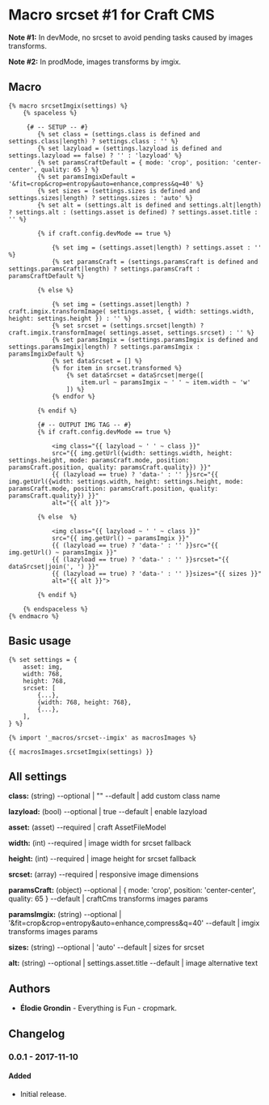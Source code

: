 # Macro srcset #1 for Craft CMS

**Note #1:** In devMode, no srcset to avoid pending tasks caused by images transforms.

**Note #2:** In prodMode, images transforms by imgix.

## Macro

	{% macro srcsetImgix(settings) %}
		{% spaceless %}

		 {# -- SETUP -- #}
			{% set class = (settings.class is defined and settings.class|length) ? settings.class : '' %}
			{% set lazyload = (settings.lazyload is defined and settings.lazyload == false) ? '' : 'lazyload' %}
			{% set paramsCraftDefault = { mode: 'crop', position: 'center-center', quality: 65 } %}
			{% set paramsImgixDefault = '&fit=crop&crop=entropy&auto=enhance,compress&q=40' %}
			{% set sizes = (settings.sizes is defined and settings.sizes|length) ? settings.sizes : 'auto' %}
			{% set alt = (settings.alt is defined and settings.alt|length) ? settings.alt : (settings.asset is defined) ? settings.asset.title : '' %}

			{% if craft.config.devMode == true %}

				{% set img = (settings.asset|length) ? settings.asset : '' %}
				{% set paramsCraft = (settings.paramsCraft is defined and settings.paramsCraft|length) ? settings.paramsCraft : paramsCraftDefault %}

			{% else %}

				{% set img = (settings.asset|length) ? craft.imgix.transformImage( settings.asset, { width: settings.width, height: settings.height }) : '' %}
				{% set srcset = (settings.srcset|length) ? craft.imgix.transformImage( settings.asset, settings.srcset) : '' %}
				{% set paramsImgix = (settings.paramsImgix is defined and settings.paramsImgix|length) ? settings.paramsImgix : paramsImgixDefault %}
				{% set dataSrcset = [] %}
				{% for item in srcset.transformed %}
					{% set dataSrcset = dataSrcset|merge([
						item.url ~ paramsImgix ~ ' ' ~ item.width ~ 'w'
					]) %}
				{% endfor %}

			{% endif %}

			{# -- OUTPUT IMG TAG -- #}
			{% if craft.config.devMode == true %}

				<img class="{{ lazyload ~ ' ' ~ class }}" 
				src="{{ img.getUrl({width: settings.width, height: settings.height, mode: paramsCraft.mode, position: paramsCraft.position, quality: paramsCraft.quality}) }}" 
				{{ (lazyload == true) ? 'data-' : '' }}src="{{ img.getUrl({width: settings.width, height: settings.height, mode: paramsCraft.mode, position: paramsCraft.position, quality: paramsCraft.quality}) }}" 
				alt="{{ alt }}">

			{% else  %}

				<img class="{{ lazyload ~ ' ' ~ class }}" 
				src="{{ img.getUrl() ~ paramsImgix }}" 
				{{ (lazyload == true) ? 'data-' : '' }}src="{{ img.getUrl() ~ paramsImgix }}" 
				{{ (lazyload == true) ? 'data-' : '' }}srcset="{{ dataSrcset|join(', ') }}" 
				{{ (lazyload == true) ? 'data-' : '' }}sizes="{{ sizes }}" 
				alt="{{ alt }}">

			{% endif %}

		{% endspaceless %}
	{% endmacro %}


## Basic usage

	{% set settings = {
		asset: img,
		width: 768,
		height: 768,
		srcset: [
		 	{...},
		 	{width: 768, height: 768},
		 	{...},
		],
	} %}

	{% import '_macros/srcset--imgix' as macrosImages %}

	{{ macrosImages.srcsetImgix(settings) }}


## All settings

**class:** (string) --optional | "" --default | add custom class name

**lazyload:** (bool) --optional | true --default | enable lazyload

**asset:** (asset) --required | craft AssetFileModel

**width:** (int) --required | image width for srcset fallback

**height:** (int) --required | image height for srcset fallback

**srcset:** (array) --required | responsive image dimensions

**paramsCraft:** (object) --optional | { mode: 'crop', position: 'center-center', quality: 65 } --default | craftCms transforms images params

**paramsImgix:** (string) --optional | '&fit=crop&crop=entropy&auto=enhance,compress&q=40' --default | imgix transforms images params

**sizes:** (string) --optional | 'auto' --default | sizes for srcset

**alt:** (string) --optional | settings.asset.title --default | image alternative text


## Authors

- **Élodie Grondin** - Everything is Fun - cropmark.


## Changelog

### 0.0.1 - 2017-11-10

#### Added

- Initial release.
